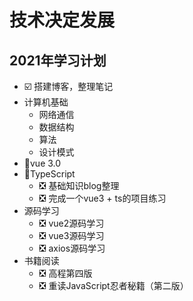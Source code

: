 # 技术决定发展

## 2021年学习计划

- ☑️ 搭建博客，整理笔记
- 计算机基础
  - 网络通信
  - 数据结构
  - 算法
  - 设计模式
- 🌟vue 3.0
- 🌟TypeScript
  - ❎ 基础知识blog整理
  - ❎ 完成一个vue3 + ts的项目练习
- 源码学习
  - ❎ vue2源码学习
  - ❎ vue3源码学习
  - ❎ axios源码学习
- 书籍阅读
  - ❎ 高程第四版
  - ❎ 重读JavaScript忍者秘籍（第二版）

